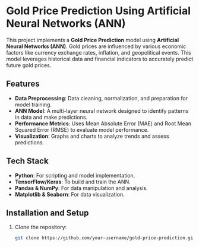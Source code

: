 # Gold Price Prediction Using Artificial Neural Networks (ANN)  

This project implements a **Gold Price Prediction** model using **Artificial Neural Networks (ANN)**. Gold prices are influenced by various economic factors like currency exchange rates, inflation, and geopolitical events. This model leverages historical data and financial indicators to accurately predict future gold prices.  

## Features  
- **Data Preprocessing**: Data cleaning, normalization, and preparation for model training.  
- **ANN Model**: A multi-layer neural network designed to identify patterns in data and make predictions.  
- **Performance Metrics**: Uses Mean Absolute Error (MAE) and Root Mean Squared Error (RMSE) to evaluate model performance.  
- **Visualization**: Graphs and charts to analyze trends and assess predictions.  

## Tech Stack  
- **Python**: For scripting and model implementation.  
- **TensorFlow/Keras**: To build and train the ANN.  
- **Pandas & NumPy**: For data manipulation and analysis.  
- **Matplotlib & Seaborn**: For data visualization.  

## Installation and Setup  
1. Clone the repository:  
   ```bash   
   git clone https://github.com/your-username/gold-price-prediction.git  
